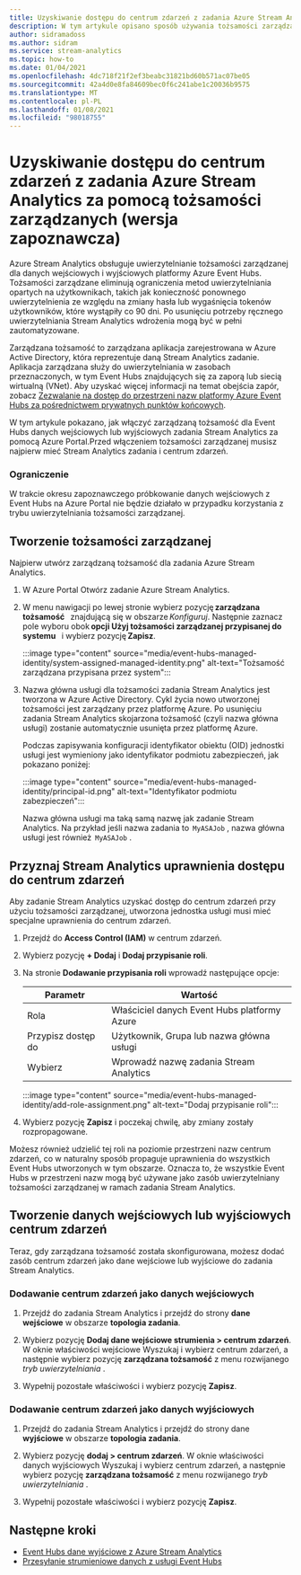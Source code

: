 ```yaml
---
title: Uzyskiwanie dostępu do centrum zdarzeń z zadania Azure Stream Analytics za pomocą tożsamości zarządzanych (wersja zapoznawcza)
description: W tym artykule opisano sposób używania tożsamości zarządzanych do uwierzytelniania zadania Azure Stream Analytics na platformie Azure Event Hubs danych wejściowych i wyjściowych.
author: sidramadoss
ms.author: sidram
ms.service: stream-analytics
ms.topic: how-to
ms.date: 01/04/2021
ms.openlocfilehash: 4dc718f21f2ef3beabc31821bd60b571ac07be05
ms.sourcegitcommit: 42a4d0e8fa84609bec0f6c241abe1c20036b9575
ms.translationtype: MT
ms.contentlocale: pl-PL
ms.lasthandoff: 01/08/2021
ms.locfileid: "98018755"
---
```

# <a name="use-managed-identities-to-access-event-hubfrom-an-azure-stream-analytics-job-preview"></a>Uzyskiwanie dostępu do centrum zdarzeń z zadania Azure Stream Analytics za pomocą tożsamości zarządzanych (wersja zapoznawcza)

Azure Stream Analytics obsługuje uwierzytelnianie tożsamości zarządzanej dla danych wejściowych i wyjściowych platformy Azure Event Hubs. Tożsamości zarządzane eliminują ograniczenia metod uwierzytelniania opartych na użytkownikach, takich jak konieczność ponownego uwierzytelnienia ze względu na zmiany hasła lub wygaśnięcia tokenów użytkowników, które wystąpiły co 90 dni. Po usunięciu potrzeby ręcznego uwierzytelniania Stream Analytics wdrożenia mogą być w pełni zautomatyzowane.  

Zarządzana tożsamość to zarządzana aplikacja zarejestrowana w Azure Active Directory, która reprezentuje daną Stream Analytics zadanie. Aplikacja zarządzana służy do uwierzytelniania w zasobach przeznaczonych, w tym Event Hubs znajdujących się za zaporą lub siecią wirtualną (VNet). Aby uzyskać więcej informacji na temat obejścia zapór, zobacz [Zezwalanie na dostęp do przestrzeni nazw platformy Azure Event Hubs za pośrednictwem prywatnych punktów końcowych](../event-hubs/private-link-service.md#trusted-microsoft-services).

W tym artykule pokazano, jak włączyć zarządzaną tożsamość dla Event Hubs danych wejściowych lub wyjściowych zadania Stream Analytics za pomocą Azure Portal.Przed włączeniem tożsamości zarządzanej musisz najpierw mieć Stream Analytics zadania i centrum zdarzeń.

### <a name="limitation"></a>Ograniczenie
W trakcie okresu zapoznawczego próbkowanie danych wejściowych z Event Hubs na Azure Portal nie będzie działało w przypadku korzystania z trybu uwierzytelniania tożsamości zarządzanej.

## <a name="create-a-managedidentity"></a>Tworzenie tożsamości zarządzanej  

Najpierw utwórz zarządzaną tożsamość dla zadania Azure Stream Analytics.  

1. W Azure Portal Otwórz zadanie Azure Stream Analytics.  

1. W menu nawigacji po lewej stronie wybierz pozycję **zarządzana tożsamość**   znajdującą się w obszarze *Konfiguruj*. Następnie zaznacz pole wyboru obok **opcji Użyj tożsamości zarządzanej przypisanej do systemu**   i wybierz pozycję **Zapisz**.

   :::image type="content" source="media/event-hubs-managed-identity/system-assigned-managed-identity.png" alt-text="Tożsamość zarządzana przypisana przez system":::  

1. Nazwa główna usługi dla tożsamości zadania Stream Analytics jest tworzona w Azure Active Directory. Cykl życia nowo utworzonej tożsamości jest zarządzany przez platformę Azure. Po usunięciu zadania Stream Analytics skojarzona tożsamość (czyli nazwa główna usługi) zostanie automatycznie usunięta przez platformę Azure.  

   Podczas zapisywania konfiguracji identyfikator obiektu (OID) jednostki usługi jest wymieniony jako identyfikator podmiotu zabezpieczeń, jak pokazano poniżej:  

   :::image type="content" source="media/event-hubs-managed-identity/principal-id.png" alt-text="Identyfikator podmiotu zabezpieczeń":::

   Nazwa główna usługi ma taką samą nazwę jak zadanie Stream Analytics. Na przykład jeśli nazwa zadania to  `MyASAJob` , nazwa główna usługi jest również  `MyASAJob` .  

## <a name="grant-the-stream-analytics-job-permissionsto-access-the-event-hub"></a>Przyznaj Stream Analytics uprawnienia dostępu do centrum zdarzeń

Aby zadanie Stream Analytics uzyskać dostęp do centrum zdarzeń przy użyciu tożsamości zarządzanej, utworzona jednostka usługi musi mieć specjalne uprawnienia do centrum zdarzeń.

1. Przejdź do **Access Control (IAM)** w centrum zdarzeń.

1. Wybierz pozycję **+ Dodaj** i **Dodaj przypisanie roli**.

1. Na stronie **Dodawanie przypisania roli** wprowadź następujące opcje:

   |Parametr|Wartość|
   |---------|-----|
   |Rola|Właściciel danych Event Hubs platformy Azure|
   |Przypisz dostęp do|Użytkownik, Grupa lub nazwa główna usługi|
   |Wybierz|Wprowadź nazwę zadania Stream Analytics|

   :::image type="content" source="media/event-hubs-managed-identity/add-role-assignment.png" alt-text="Dodaj przypisanie roli":::

1. Wybierz pozycję **Zapisz** i poczekaj chwilę, aby zmiany zostały rozpropagowane.

Możesz również udzielić tej roli na poziomie przestrzeni nazw centrum zdarzeń, co w naturalny sposób propaguje uprawnienia do wszystkich Event Hubs utworzonych w tym obszarze. Oznacza to, że wszystkie Event Hubs w przestrzeni nazw mogą być używane jako zasób uwierzytelniany tożsamości zarządzanej w ramach zadania Stream Analytics.

## <a name="create-anevent-hub-input-or-output"></a>Tworzenie danych wejściowych lub wyjściowych centrum zdarzeń  

Teraz, gdy zarządzana tożsamość została skonfigurowana, możesz dodać zasób centrum zdarzeń jako dane wejściowe lub wyjściowe do zadania Stream Analytics.  

### <a name="add-the-event-hub-as-an-input"></a>Dodawanie centrum zdarzeń jako danych wejściowych 

1. Przejdź do zadania Stream Analytics i przejdź do strony **dane wejściowe** w obszarze **topologia zadania**.

1. Wybierz pozycję **Dodaj dane wejściowe strumienia > centrum zdarzeń**. W oknie właściwości wejściowe Wyszukaj i wybierz centrum zdarzeń, a następnie wybierz pozycję **zarządzana tożsamość** z menu rozwijanego *tryb uwierzytelniania* .

1. Wypełnij pozostałe właściwości i wybierz pozycję **Zapisz**.

### <a name="add-the-event-hub-as-an-output"></a>Dodawanie centrum zdarzeń jako danych wyjściowych

1. Przejdź do zadania Stream Analytics i przejdź do strony dane **wyjściowe** w obszarze **topologia zadania**.

1. Wybierz pozycję **dodaj > centrum zdarzeń**. W oknie właściwości danych wyjściowych Wyszukaj i wybierz centrum zdarzeń, a następnie wybierz pozycję **zarządzana tożsamość** z menu rozwijanego *tryb uwierzytelniania* .

1. Wypełnij pozostałe właściwości i wybierz pozycję **Zapisz**.

## <a name="next-steps"></a>Następne kroki

* [Event Hubs dane wyjściowe z Azure Stream Analytics](event-hubs-output.md)
* [Przesyłanie strumieniowe danych z usługi Event Hubs](stream-analytics-define-inputs.md#stream-data-from-event-hubs)
